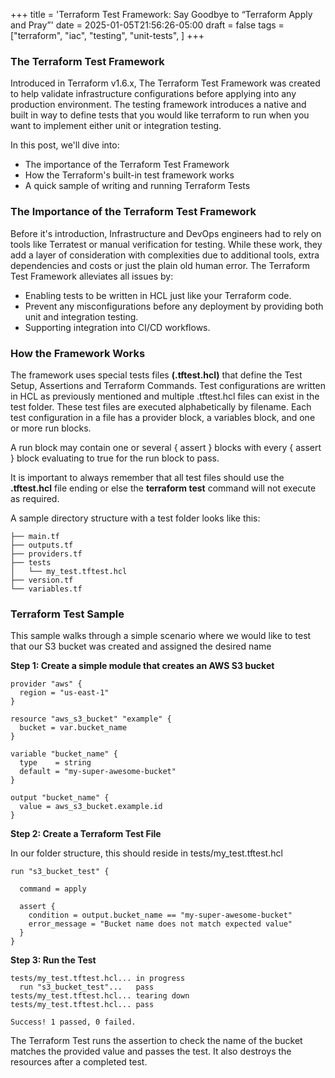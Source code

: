 +++
title = 'Terraform Test Framework: Say Goodbye to “Terraform Apply and Pray”'
date = 2025-01-05T21:56:26-05:00
draft = false
tags = ["terraform", "iac", "testing", "unit-tests",  ]
+++


### The Terraform Test Framework

Introduced in Terraform v1.6.x, The Terraform Test Framework was created to help validate infrastructure configurations before applying into any production environment. The testing framework introduces a native and built in way to define tests that you would like terraform to run when you want to implement either unit or integration testing.

In this post, we'll dive into:
+ The importance of the Terraform Test Framework
+ How the Terraform's built-in test framework works
+ A quick sample of writing and running Terraform Tests 

### The Importance of the Terraform Test Framework
Before it's introduction, Infrastructure and DevOps engineers had to rely on tools like Terratest or manual verification for testing. While these work, they add a layer of consideration with complexities due to additional tools, extra dependencies and costs or just the plain old human error. The Terraform Test Framework alleviates all issues by:
+ Enabling tests to be written in HCL just like your Terraform code.
+ Prevent any misconfigurations before any deployment by providing both unit and integration testing.
+ Supporting integration into CI/CD workflows.

### How the Framework Works 
The framework uses special tests files __(.tftest.hcl)__ that define the Test Setup, Assertions and Terraform Commands. Test configurations are written in HCL as previously mentioned and multiple .tftest.hcl files can exist in the test folder. These test files are executed alphabetically by filename. Each test configuration in a file has a provider block, a variables block, and one or more run blocks.

A run block may contain one or several {  assert } blocks with every {  assert } block evaluating to true for the run block to pass. 

It is important to always remember that all test files should use the __.tftest.hcl__ file ending or else the __terraform test__ command will not execute as required.

A sample directory structure with a test folder looks like this:

```
├── main.tf
├── outputs.tf
├── providers.tf
├── tests
│   └── my_test.tftest.hcl
├── version.tf
└── variables.tf
```

### Terraform Test Sample 

This sample walks through a simple scenario where we would like to test that our S3 bucket was created and assigned the desired name 

__Step 1: Create a simple module that creates an AWS S3 bucket__

```
provider "aws" {
  region = "us-east-1"
}

resource "aws_s3_bucket" "example" {
  bucket = var.bucket_name
}

variable "bucket_name" {
  type    = string
  default = "my-super-awesome-bucket"
}

output "bucket_name" {
  value = aws_s3_bucket.example.id
}
```

__Step 2: Create a Terraform Test File__

In our folder structure, this should reside in tests/my_test.tftest.hcl

```
run "s3_bucket_test" {

  command = apply

  assert {
    condition = output.bucket_name == "my-super-awesome-bucket"
    error_message = "Bucket name does not match expected value"
  }
}
```

__Step 3: Run the Test__

```
tests/my_test.tftest.hcl... in progress
  run "s3_bucket_test"...   pass
tests/my_test.tftest.hcl... tearing down
tests/my_test.tftest.hcl... pass

Success! 1 passed, 0 failed.

```

The Terraform Test runs the assertion to check the name of the bucket matches the provided value and passes the test. It also destroys the resources after a completed test.